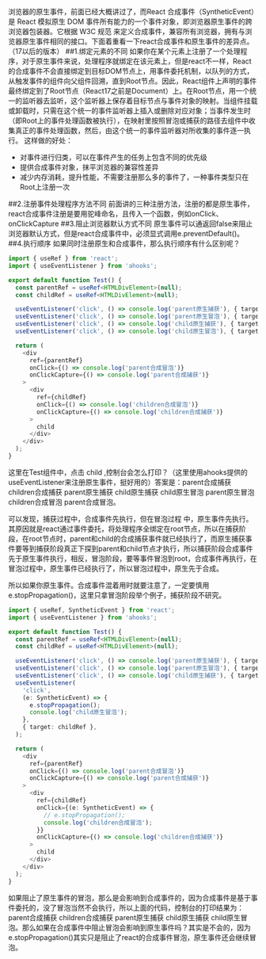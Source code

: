 <!-- category: "typeScript"
labels: "typeScript"
createdAt: 2022-09-17T17:14:08.623+00:00 -->
浏览器的原生事件，前面已经大概讲过了，而React 合成事件（SyntheticEvent）是 React 模拟原生 DOM 事件所有能力的一个事件对象，即浏览器原生事件的跨浏览器包装器。它根据 W3C 规范 来定义合成事件，兼容所有浏览器，拥有与浏览器原生事件相同的接口。下面着重看一下react合成事件和原生事件的差异点。（17以后的版本）
##1.绑定元素的不同
如果你在某个元素上注册了一个处理程序，对于原生事件来说，处理程序就绑定在该元素上，但是react不一样，React的合成事件不会直接绑定到目标DOM节点上，用事件委托机制，以队列的方式，从触发事件的组件向父组件回溯，直到Root节点。因此，React组件上声明的事件最终绑定到了Root节点（React17之前是Document）上。在Root节点，用一个统一的监听器去监听，这个监听器上保存着目标节点与事件对象的映射。当组件挂载或卸载时，只需在这个统一的事件监听器上插入或删除对应对象；当事件发生时（即Root上的事件处理函数被执行），在映射里按照冒泡或捕获的路径去组件中收集真正的事件处理函数，然后，由这个统一的事件监听器对所收集的事件逐一执行。
这样做的好处：
+ 对事件进行归类，可以在事件产生的任务上包含不同的优先级
+ 提供合成事件对象，抹平浏览器的兼容性差异
+  减少内存消耗，提升性能，不需要注册那么多的事件了，一种事件类型只在 Root上注册一次

##2.注册事件处理程序方法不同
前面讲的三种注册方法，注册的都是原生事件，react合成事件注册是要用驼峰命名，且传入一个函数，例如onClick、onClickCapture
##3.阻止浏览器默认方式不同
原生事件可以通返回false来阻止浏览器默认方式，但是react合成事件中，必须显式调用e.preventDefault()。
##4.执行顺序
如果同时注册原生和合成事件，那么执行顺序有什么区别呢？
```typescript
import { useRef } from 'react';
import { useEventListener } from 'ahooks';

export default function Test() {
  const parentRef = useRef<HTMLDivElement>(null);
  const childRef = useRef<HTMLDivElement>(null);

  useEventListener('click', () => console.log('parent原生捕获'), { target: parentRef, capture: true });
  useEventListener('click', () => console.log('parent原生冒泡'), { target: parentRef });
  useEventListener('click', () => console.log('child原生捕获'), { target: parentRef, capture: true });
  useEventListener('click', () => console.log('child原生冒泡'), { target: childRef });

  return (
    <div
      ref={parentRef}
      onClick={() => console.log('parent合成冒泡')}
      onClickCapture={() => console.log('parent合成捕获')}
    >
      <div
        ref={childRef}
        onClick={() => console.log('children合成冒泡')}
        onClickCapture={() => console.log('children合成捕获')}
      >
        child
      </div>
    </div>
  );
}
```
这里在Test组件中，点击 child ,控制台会怎么打印？（这里使用ahooks提供的useEventListener来注册原生事件，挺好用的）答案是：parent合成捕获 children合成捕获 parent原生捕获 child原生捕获 child原生冒泡 parent原生冒泡 children合成冒泡 parent合成冒泡。

可以发现，捕获过程中，合成事件先执行，但在冒泡过程 中，原生事件先执行。其原因就是react通过事件委托，将处理程序全绑定在root节点，所以在捕获阶段，在root节点时，parent和child的合成捕获事件就已经执行了，而原生捕获事件要等到捕获阶段真正下探到parent和child节点才执行，所以捕获阶段合成事件先于原生事件执行，相反，冒泡阶段，要等事件冒泡到root，合成事件再执行，在冒泡过程中，原生事件已经执行了，所以冒泡过程中，原生先于合成。

所以如果你原生事件。合成事件混着用时就要注意了，一定要慎用e.stopPropagation()，这里只拿冒泡阶段举个例子，捕获阶段不研究。
```typescript
import { useRef, SyntheticEvent } from 'react';
import { useEventListener } from 'ahooks';

export default function Test() {
  const parentRef = useRef<HTMLDivElement>(null);
  const childRef = useRef<HTMLDivElement>(null);

  useEventListener('click', () => console.log('parent原生捕获'), { target: parentRef, capture: true });
  useEventListener('click', () => console.log('parent原生冒泡'), { target: parentRef });
  useEventListener('click', () => console.log('child原生捕获'), { target: parentRef, capture: true });
  useEventListener(
    'click',
    (e: SyntheticEvent) => {
      e.stopPropagation();
      console.log('child原生冒泡');
    },
    { target: childRef },
  );

  return (
    <div
      ref={parentRef}
      onClick={() => console.log('parent合成冒泡')}
      onClickCapture={() => console.log('parent合成捕获')}
    >
      <div
        ref={childRef}
        onClick={(e: SyntheticEvent) => {
          // e.stopPropagation();
          console.log('children合成冒泡');
        }}
        onClickCapture={() => console.log('children合成捕获')}
      >
        child
      </div>
    </div>
  );
}
```
如果阻止了原生事件的冒泡，那么是会影响到合成事件的，因为合成事件是基于事件委托的，没了冒泡当然不会执行，所以上面的代码，控制台的打印结果为：parent合成捕获 children合成捕获 parent原生捕获 child原生捕获 child原生冒泡。那么如果在合成事件中阻止冒泡会影响到原生事件吗？其实是不会的，因为
e.stopPropagation()其实只是阻止了react的合成事件冒泡，原生事件还会继续冒泡。